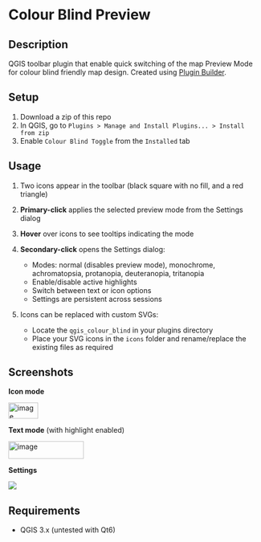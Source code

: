 # Colour Blind Preview

## Description

QGIS toolbar plugin that enable quick switching of the map Preview Mode for colour blind friendly map design.
Created using [Plugin Builder](https://plugins.qgis.org/plugins/pluginbuilder/).


## Setup

1. Download a zip of this repo
2. In QGIS, go to `Plugins > Manage and Install Plugins... > Install from zip`
3. Enable `Colour Blind Toggle` from the `Installed` tab


## Usage

1. Two icons appear in the toolbar (black square with no fill, and a red triangle)
2. **Primary-click** applies the selected preview mode from the Settings dialog 
3. **Hover** over icons to see tooltips indicating the mode
4. **Secondary-click** opens the Settings dialog:
   - Modes: normal (disables preview mode), monochrome, achromatopsia, protanopia, deuteranopia, tritanopia
   - Enable/disable active highlights
   - Switch between text or icon options
   - Settings are persistent across sessions

5. Icons can be replaced with custom SVGs:
   - Locate the `qgis_colour_blind` in your plugins directory
   - Place your SVG icons in the `icons` folder and rename/replace the existing files as required

## Screenshots

**Icon mode**

<img width="59" height="32" alt="image" src="https://github.com/user-attachments/assets/3bc446d5-38f7-442f-ab95-873eca892a93" />

**Text mode** (with highlight enabled)

<img width="150" height="35" alt="image" src="https://github.com/user-attachments/assets/be55539a-9ec3-4b02-9572-bdd70bd45f2d" />

**Settings**

<img src="https://github.com/user-attachments/assets/3e103168-40d8-4e8e-8e65-0544efc5a6f0" /> 




## Requirements
- QGIS 3.x (untested with Qt6)

